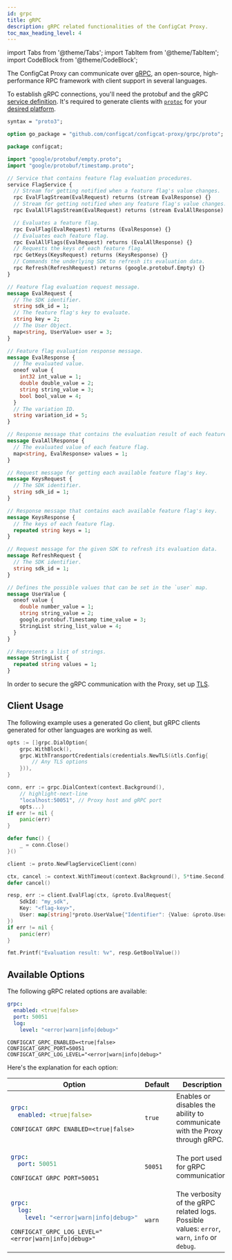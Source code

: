```yaml
---
id: grpc
title: gRPC
description: gRPC related functionalities of the ConfigCat Proxy.
toc_max_heading_level: 4
---
```


import Tabs from '@theme/Tabs';
import TabItem from '@theme/TabItem';
import CodeBlock from '@theme/CodeBlock';

The ConfigCat Proxy can communicate over <a target="blank" href="https://grpc.io">gRPC</a>, an open-source, high-performance RPC framework with client support in several languages.

To establish gRPC connections, you'll need the protobuf and the gRPC <a target="blank" href="https://github.com/configcat/configcat-proxy/blob/main/grpc/proto/flag_service.proto">service definition</a>. It's required to generate clients with <a target="blank" href="https://protobuf.dev/downloads/">`protoc`</a> for your <a target="blank" href="https://protobuf.dev/reference/">desired platform</a>. 

```protobuf title="flag_service.proto"
syntax = "proto3";

option go_package = "github.com/configcat/configcat-proxy/grpc/proto";

package configcat;

import "google/protobuf/empty.proto";
import "google/protobuf/timestamp.proto";

// Service that contains feature flag evaluation procedures.
service FlagService {
  // Stream for getting notified when a feature flag's value changes.
  rpc EvalFlagStream(EvalRequest) returns (stream EvalResponse) {}
  // Stream for getting notified when any feature flag's value changes.
  rpc EvalAllFlagsStream(EvalRequest) returns (stream EvalAllResponse) {}

  // Evaluates a feature flag.
  rpc EvalFlag(EvalRequest) returns (EvalResponse) {}
  // Evaluates each feature flag.
  rpc EvalAllFlags(EvalRequest) returns (EvalAllResponse) {}
  // Requests the keys of each feature flag.
  rpc GetKeys(KeysRequest) returns (KeysResponse) {}
  // Commands the underlying SDK to refresh its evaluation data.
  rpc Refresh(RefreshRequest) returns (google.protobuf.Empty) {}
}

// Feature flag evaluation request message.
message EvalRequest {
  // The SDK identifier.
  string sdk_id = 1;
  // The feature flag's key to evaluate.
  string key = 2;
  // The User Object.
  map<string, UserValue> user = 3;
}

// Feature flag evaluation response message.
message EvalResponse {
  // The evaluated value.
  oneof value {
    int32 int_value = 1;
    double double_value = 2;
    string string_value = 3;
    bool bool_value = 4;
  }
  // The variation ID.
  string variation_id = 5;
}

// Response message that contains the evaluation result of each feature flag.
message EvalAllResponse {
  // The evaluated value of each feature flag.
  map<string, EvalResponse> values = 1;
}

// Request message for getting each available feature flag's key.
message KeysRequest {
  // The SDK identifier.
  string sdk_id = 1;
}

// Response message that contains each available feature flag's key.
message KeysResponse {
  // The keys of each feature flag.
  repeated string keys = 1;
}

// Request message for the given SDK to refresh its evaluation data.
message RefreshRequest {
  // The SDK identifier.
  string sdk_id = 1;
}

// Defines the possible values that can be set in the `user` map.
message UserValue {
  oneof value {
    double number_value = 1;
    string string_value = 2;
    google.protobuf.Timestamp time_value = 3;
    StringList string_list_value = 4;
  }
}

// Represents a list of strings.
message StringList {
  repeated string values = 1;
}
```

In order to secure the gRPC communication with the Proxy, set up [TLS](/advanced/proxy/proxy-overview#tls).

## Client Usage

The following example uses a generated Go client, but gRPC clients generated for other languages are working as well.

```go title="example.go"
opts := []grpc.DialOption{
    grpc.WithBlock(),
    grpc.WithTransportCredentials(credentials.NewTLS(&tls.Config{
        // Any TLS options
    })),
}

conn, err := grpc.DialContext(context.Background(), 
    // highlight-next-line
    "localhost:50051", // Proxy host and gRPC port
    opts...)
if err != nil {
    panic(err)
}

defer func() {
    _ = conn.Close()
}()

client := proto.NewFlagServiceClient(conn)

ctx, cancel := context.WithTimeout(context.Background(), 5*time.Second)
defer cancel()

resp, err := client.EvalFlag(ctx, &proto.EvalRequest{
    SdkId: "my_sdk", 
    Key: "<flag-key>", 
    User: map[string]*proto.UserValue{"Identifier": {Value: &proto.UserValue_StringValue{StringValue: "<user-id>"}}}
})
if err != nil {
    panic(err)
}

fmt.Printf("Evaluation result: %v", resp.GetBoolValue())
```

## Available Options

The following gRPC related options are available:

<Tabs groupId="yaml-env">
<TabItem value="yaml" label="YAML" default>

```yaml title="options.yml"
grpc:
  enabled: <true|false>
  port: 50051
  log:
    level: "<error|warn|info|debug>"
```

</TabItem>
<TabItem value="env-vars" label="Environment variables">

```shell
CONFIGCAT_GRPC_ENABLED=<true|false>
CONFIGCAT_GRPC_PORT=50051
CONFIGCAT_GRPC_LOG_LEVEL="<error|warn|info|debug>"
```

</TabItem>
</Tabs>

Here's the explanation for each option:

<table className="proxy-arg-table">
<thead><tr><th>Option</th><th>Default</th><th>Description</th></tr></thead>
<tbody>
<tr>
<td>

<Tabs groupId="yaml-env">
<TabItem value="yaml" label="YAML" default>

```yaml
grpc:
  enabled: <true|false>
```

</TabItem>
<TabItem value="env-vars" label="Environment variable">

```shell
CONFIGCAT_GRPC_ENABLED=<true|false>
```

</TabItem>
</Tabs>

</td>
<td><code>true</code></td>
<td>Enables or disables the ability to communicate with the Proxy through gRPC.</td>
</tr>

<tr>
<td>

<Tabs groupId="yaml-env">
<TabItem value="yaml" label="YAML" default>

```yaml
grpc:
  port: 50051
```

</TabItem>
<TabItem value="env-vars" label="Environment variable">

```shell
CONFIGCAT_GRPC_PORT=50051
```

</TabItem>
</Tabs>

</td>
<td><code>50051</code></td>
<td>The port used for gRPC communication.</td>
</tr>

<tr>
<td>

<Tabs groupId="yaml-env">
<TabItem value="yaml" label="YAML" default>

```yaml
grpc:
  log:
    level: "<error|warn|info|debug>"
```

</TabItem>
<TabItem value="env-vars" label="Environment variable">

```shell
CONFIGCAT_GRPC_LOG_LEVEL="<error|warn|info|debug>"
```

</TabItem>
</Tabs>

</td>
<td><code>warn</code></td>
<td>The verbosity of the gRPC related logs.<br />Possible values: <code>error</code>, <code>warn</code>, <code>info</code> or <code>debug</code>.</td>
</tr>

</tbody>
</table>